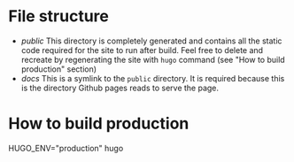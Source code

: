 
# File structure
 - *public* This directory is completely generated and contains all the static code required for the site to run after build. Feel free to delete and recreate by regenerating the site with `hugo` command (see "How to build production" section)
 - *docs* This is a symlink to the `public` directory. It is required because this is the directory Github pages reads to serve the page.

# How to build production
HUGO_ENV="production" hugo
